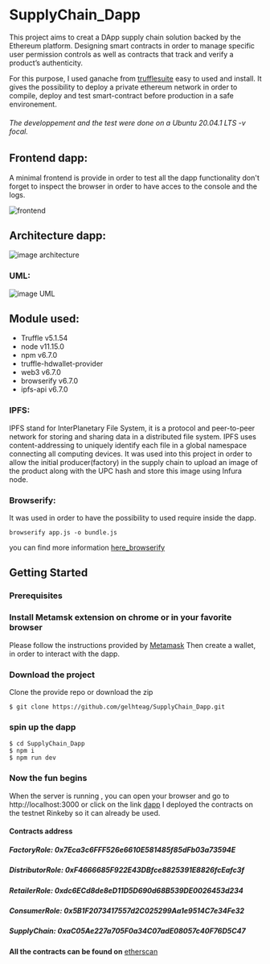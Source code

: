 # SupplyChain_Dapp


This project aims to creat a DApp supply chain solution backed by the Ethereum platform. Designing  smart contracts in order to manage specific user permission controls as well as contracts that track and verify a product’s authenticity.

For this purpose, I used ganache from [trufflesuite](https://www.trufflesuite.com/ganache) easy to used and install. It gives the possibility to deploy a private ethereum network in order to compile, deploy and test smart-contract before production in a safe environement.

###### The developpement and the test were done on a  Ubuntu 20.04.1 LTS -v focal.

## Frontend dapp:
A minimal frontend is provide in order to test all the dapp functionality don't forget to inspect the browser in order to have acces to the console and the logs.



![frontend](https://i.imgur.com/WR0Zw3C.png)


## Architecture dapp:


![image architecture](https://i.imgur.com/KxBaUgC.jpg)


### UML:


![image UML](https://i.imgur.com/u5HagRw.jpg)


## Module used:
 - Truffle v5.1.54
 - node v11.15.0
 - npm v6.7.0
 - truffle-hdwallet-provider
 - web3 v6.7.0
 - browserify v6.7.0
 - ipfs-api v6.7.0
 
### IPFS: 

IPFS stand for InterPlanetary File System, it is a protocol and peer-to-peer network for storing and sharing data in a distributed file system. IPFS uses content-addressing to uniquely identify each file in a global namespace connecting all computing devices.
It was used into this project in order to allow the initial producer(factory) in the supply chain to upload an image of the product along with the UPC hash and store this image using Infura node.


### Browserify:

It was used in order to have the possibility to used require inside the dapp.

```
browserify app.js -o bundle.js
```
you can find more information [here_browserify](https://www.npmjs.com/package/browserify-fs)

## Getting Started

### Prerequisites

### Install Metamsk extension on chrome or in your favorite browser
Please follow the instructions provided by  [Metamask](https://metamask.io/download.html)
Then create a wallet, in order to interact with the dapp.

### Download the project 
Clone the  provide repo or download the zip
```
$ git clone https://github.com/gelhteag/SupplyChain_Dapp.git
```
### spin up the dapp
```
$ cd SupplyChain_Dapp
$ npm i
$ npm run dev
```
### Now the fun begins
When the server is running , you can open your browser and go to http://localhost:3000 or click on the link [dapp](http://localhost:3000)
I deployed the contracts on the testnet Rinkeby so it can already be used.

#### Contracts address  

##### FactoryRole: 0x7Eca3c6FFF526e6610E581485f85dFb03a73594E
##### DistributorRole: 0xF4666685F922E43DBfce8825391E8826fcEafc3f
##### RetailerRole: 0xdc6ECd8de8eD11D5D690d68B539DE0026453d234
##### ConsumerRole: 0x5B1F2073417557d2C025299Aa1e9514C7e34Fe32
##### SupplyChain: 0xaC05Ae227a705F0a34C07adE08057c40F76D5C47

**All the contracts can be found on**  [etherscan](https://rinkeby.etherscan.io/)

